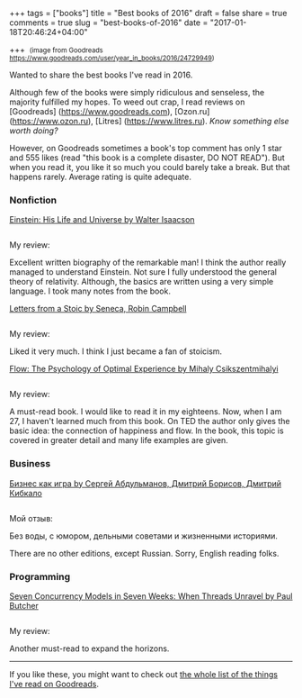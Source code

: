 +++
tags = ["books"]
title = "Best books of 2016"
draft = false
share = true
comments = true
slug = "best-books-of-2016"
date = "2017-01-18T20:46:24+04:00"

+++
<img class="img-rounded" src="/images/posts/2017-01-18-best-books-of-2016/year_in_books_full.png" alt="" title=""/>
<small>(image from Goodreads https://www.goodreads.com/user/year_in_books/2016/24729949)</small>

Wanted to share the best books I've read in 2016.

<!--more-->

Although few of the books were simply ridiculous and senseless, the majority
fulfilled my hopes. To weed out crap, I read reviews on [Goodreads]
(https://www.goodreads.com), [Ozon.ru] (https://www.ozon.ru), [Litres]
(https://www.litres.ru). *Know something else worth doing?*

However, on Goodreads sometimes a book's top comment has only 1 star and 555
likes (read "this book is a complete disaster, DO NOT READ"). But when you read
it, you like it so much you could barely take a break. But that happens rarely.
Average rating is quite adequate.

### Nonfiction

[Einstein: His Life and Universe by Walter Isaacson](https://www.goodreads.com/book/show/10884.Einstein)

<img class="img-rounded" src="/images/posts/2017-01-18-best-books-of-2016/einstein.jpg" alt="" title="Einstein: His Life and Universe by Walter Isaacson"/>

My review:

Excellent written biography of the remarkable man! I think the author really
managed to understand Einstein. Not sure I fully understood the general theory
of relativity. Although, the basics are written using a very simple language. I
took many notes from the book.

[Letters from a Stoic by Seneca, Robin Campbell](https://www.goodreads.com/book/show/97411.Letters_from_a_Stoic)

<img class="img-rounded" src="/images/posts/2017-01-18-best-books-of-2016/seneca.jpg" alt="" title="Letters from a Stoic by Seneca, Robin Campbell"/>

My review:

Liked it very much. I think I just became a fan of stoicism.

[Flow: The Psychology of Optimal Experience by Mihaly Csikszentmihalyi](https://www.goodreads.com/book/show/66354.Flow)

<img class="img-rounded" src="/images/posts/2017-01-18-best-books-of-2016/flow.jpg" alt="" title="Flow: The Psychology of Optimal Experience by Mihaly Csikszentmihalyi"/>

My review:

A must-read book. I would like to read it in my eighteens. Now, when I am 27, I
haven't learned much from this book. On TED the author only gives the basic
idea: the connection of happiness and flow. In the book, this topic is covered
in greater detail and many life examples are given.

### Business

[Бизнес как игра by Сергей Абдульманов, Дмитрий Борисов, Дмитрий Кибкало](https://www.goodreads.com/book/show/28437799)

<img class="img-rounded" src="/images/posts/2017-01-18-best-books-of-2016/business_like_a_game.jpg" alt="" title="Бизнес как игра by Сергей Абдульманов, Дмитрий Борисов, Дмитрий Кибкало"/>

Мой отзыв:

Без воды, с юмором, дельными советами и жизненными историями.

There are no other editions, except Russian. Sorry, English reading folks.

### Programming

[Seven Concurrency Models in Seven Weeks: When Threads Unravel by Paul Butcher](https://www.goodreads.com/book/show/18467564-seven-concurrency-models-in-seven-weeks)

<img class="img-rounded" src="/images/posts/2017-01-18-best-books-of-2016/7models7weeks.jpg" alt="" title="Seven Concurrency Models in Seven Weeks: When Threads Unravel by Paul Butcher"/>

My review:

Another must-read to expand the horizons.

---

If you like these, you might want to check out [the whole list of the things I've read on Goodreads](https://www.goodreads.com/review/list/24729949?read_at=2016&sort=rating).

